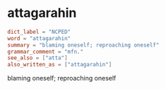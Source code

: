 # attagarahin

``` toml
dict_label = "NCPED"
word = "attagarahin"
summary = "blaming oneself; reproaching oneself"
grammar_comment = "mfn."
see_also = ["atta"]
also_written_as = ["attagarahin"]
```

blaming oneself; reproaching oneself

